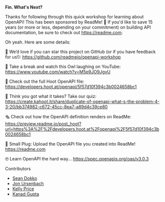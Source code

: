 **Fin. What's Next?**

Thanks for following through this quick workshop for learning about OpenAPi! This has been sponsored by ReadMe! 🦉 If you'd like to save 15 years (or more or less, depending on your commitment) on building API documentation, be sure to check out https://readme.com.

Oh yeah. Here are some details:

💫 We’d love if you can star this project on GitHub (or if you have feedback for us!): https://github.com/readmeio/openapi-workshop

🦉 Take a break and watch this Owl laughing on YouTube: https://www.youtube.com/watch?v=M5p9JO9JgvU

📄 Check out the full Hoot OpenAPI file: https://developers.hoot.at/openapi/5f57d10f394c3b0024658bc1

🧪 Think you got what it takes? Take our quiz: https://create.kahoot.it/share/duplicate-of-openapi-what-s-the-problem-4-3-20/bb374982-c672-45cc-8ea7-a89d4c39ce80

🗞 Check out how the OpenAPI definition renders on ReadMe: https://preview.readme.io/post_hoot?url=https%3A%2F%2Fdevelopers.hoot.at%2Fopenapi%2F5f57d10f394c3b0024658bc1

🔌 Small Plug: Upload the OpenAPI file you created into ReadMe! https://readme.com

🤓 Learn OpenAPI the hard way... https://spec.openapis.org/oas/v3.0.3

Contributors

- [Sean Dokko](https://github.com/dok)
- [Jon Ursenbach](https://github.com/erunion)
- [Kelly Price](https://github.com/kellyjosephprice)
- [Kanad Gupta](https://github.com/kanadgupta)
